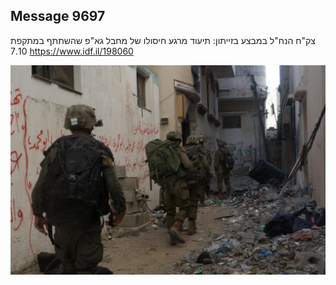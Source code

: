 ## Message 9697

צק"ח הנח"ל במבצע בזייתון:
תיעוד מרגע חיסולו של מחבל גא"פ שהשתתף במתקפת 7.10
https://www.idf.il/198060

![Photo](9697/9697_photo.jpg)

